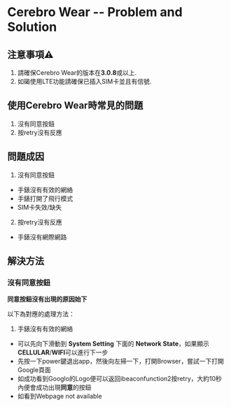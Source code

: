 # Cerebro Wear -- Problem and Solution

## 注意事項⚠️
1. 請確保Cerebro Wear的版本在**3.0.8**或以上.
2. 如碣使用LTE功能請確保已插入SIM卡並且有信號.


## 使用Cerebro Wear時常見的問題
1. 沒有同意按鈕
2. 按retry沒有反應

## 問題成因
1. 沒有同意按鈕
- 手錶沒有有效的網絡
- 手錶打開了飛行模式
- SIM卡失效/缺失
2. 按retry沒有反應
- 手錶沒有網際網路

## 解決方法
### 沒有同意按鈕
**同意按鈕沒有出現的原因始下**


以下為對應的處理方法：
1. 手錶沒有有效的網絡
  - 可以先向下滑動到 **System Setting** 下面的 **Network State**，如果顯示**CELLULAR**/**WIFI**可以進行下一步
  - 先按一下power鍵退出app，然後向左掃一下，打開Browser，嘗試一下打開Google頁面
  - 如成功看到Googlo的Logo便可以返回ibeaconfunction2按retry，大約10秒內便會成功出現**同意**的按鈕
  - 如看到Webpage not available
